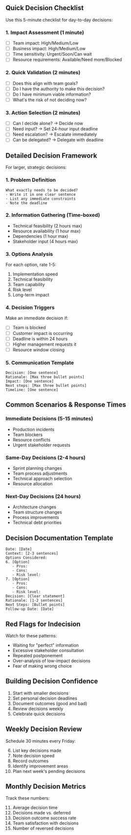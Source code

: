 ## Quick Decision Checklist

Use this 5-minute checklist for day-to-day decisions:

### 1. Impact Assessment (1 minute)

- [ ] Team impact: High/Medium/Low
- [ ] Business impact: High/Medium/Low
- [ ] Time sensitivity: Urgent/Soon/Can wait
- [ ] Resource requirements: Available/Need more/Blocked

### 2. Quick Validation (2 minutes)

- [ ] Does this align with team goals?
- [ ] Do I have the authority to make this decision?
- [ ] Do I have minimum viable information?
- [ ] What's the risk of not deciding now?

### 3. Action Selection (2 minutes)

- [ ] Can I decide alone? → Decide now
- [ ] Need input? → Set 24-hour input deadline
- [ ] Need escalation? → Escalate immediately
- [ ] Can be delegated? → Delegate with deadline

## Detailed Decision Framework

For larger, strategic decisions:

### 1. Problem Definition

```text
What exactly needs to be decided?
- Write it in one clear sentence
- List any immediate constraints
- Note the deadline
```

### 2. Information Gathering (Time-boxed)

- Technical feasibility (2 hours max)
- Resource availability (1 hour max)
- Dependencies (1 hour max)
- Stakeholder input (4 hours max)

### 3. Options Analysis

For each option, rate 1-5:

1. Implementation speed
2. Technical feasibility
3. Team capability
4. Risk level
5. Long-term impact

### 4. Decision Triggers

Make an immediate decision if:

- [ ] Team is blocked
- [ ] Customer impact is occurring
- [ ] Deadline is within 24 hours
- [ ] Higher management requests it
- [ ] Resource window closing

### 5. Communication Template

```text
Decision: [One sentence]
Rationale: [Max three bullet points]
Impact: [One sentence]
Next steps: [Max three bullet points]
Timeline: [One sentence]
```

## Common Scenarios & Response Times

### Immediate Decisions (5-15 minutes)

- Production incidents
- Team blockers
- Resource conflicts
- Urgent stakeholder requests

### Same-Day Decisions (2-4 hours)

- Sprint planning changes
- Team process adjustments
- Technical approach selection
- Resource allocation

### Next-Day Decisions (24 hours)

- Architecture changes
- Team structure changes
- Process improvements
- Technical debt priorities

## Decision Documentation Template

```text
Date: [Date]
Context: [2-3 sentences]
Options Considered:
6. [Option]
   - Pros:
   - Cons:
   - Risk level:
7. [Option]
   - Pros:
   - Cons:
   - Risk level:
Decision: [Clear statement]
Rationale: [1-2 sentences]
Next Steps: [Bullet points]
Follow-up Date: [Date]
```

## Red Flags for Indecision

Watch for these patterns:

- Waiting for "perfect" information
- Excessive stakeholder consultation
- Repeated postponement
- Over-analysis of low-impact decisions
- Fear of making wrong choice

## Building Decision Confidence

1. Start with smaller decisions
2. Set personal decision deadlines
3. Document outcomes (good and bad)
4. Review decisions weekly
5. Celebrate quick decisions

## Weekly Decision Review

Schedule 30 minutes every Friday:

6. List key decisions made
7. Note decision speed
8. Record outcomes
9. Identify improvement areas
10. Plan next week's pending decisions

## Monthly Decision Metrics

Track these numbers:

11. Average decision time
12. Decisions made vs. deferred
13. Decision outcome success rate
14. Team satisfaction with decisions
15. Number of reversed decisions